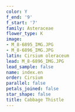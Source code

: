 ```yaml
---
color: Y
f_end: '9'
f_start: '7'
family: Asteraceae
flower_type: K
image:
- M_8-6895_IMG.JPG
- M_8-6896_IMG.JPG
latin: Cirsium oleraceum
lead: M_8-6896_IMG.JPG
lead_sample: false
name: index.en
order: Cirsium
parallel: false
petals_joined: false
star_shape: false
title: Cabbage Thistle
---
```

